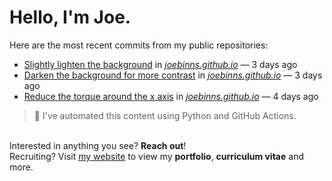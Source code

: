 # Hello, I'm Joe.
Here are the most recent commits from my public repositories:<br>
<!--activity_section_start-->
- [Slightly lighten the background](https://github.com/joebinns/joebinns.github.io/commit/68b2c8d14b798b7cc3b0adb84a8340280b7ca9ef) in [*joebinns.github.io*](https://github.com/joebinns/joebinns.github.io) — 3 days ago
- [Darken the background for more contrast](https://github.com/joebinns/joebinns.github.io/commit/46a417abc4de9d81bd689ee27455b63c228fe95a) in [*joebinns.github.io*](https://github.com/joebinns/joebinns.github.io) — 3 days ago
- [Reduce the torque around the x axis](https://github.com/joebinns/joebinns.github.io/commit/b815e7ae8a1f3bc5e41b2e6cbef4bfa2fab0aead) in [*joebinns.github.io*](https://github.com/joebinns/joebinns.github.io) — 4 days ago
<!--activity_section_end-->
> 🚀 I've automated this content using Python  and GitHub Actions.

<br>Interested in anything you see? **Reach out**!<br>
Recruiting? Visit [my website](https://joebinns.com/) to view my **portfolio**, **curriculum vitae** and more.
